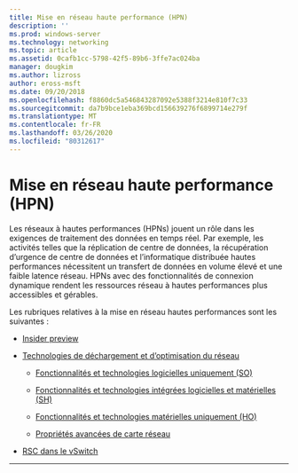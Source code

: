 ```yaml
---
title: Mise en réseau haute performance (HPN)
description: ''
ms.prod: windows-server
ms.technology: networking
ms.topic: article
ms.assetid: 0cafb1cc-5798-42f5-89b6-3ffe7ac024ba
manager: dougkim
ms.author: lizross
author: eross-msft
ms.date: 09/20/2018
ms.openlocfilehash: f8860dc5a546843287092e5388f3214e810f7c33
ms.sourcegitcommit: da7b9bce1eba369bcd156639276f6899714e279f
ms.translationtype: MT
ms.contentlocale: fr-FR
ms.lasthandoff: 03/26/2020
ms.locfileid: "80312617"
---
```

# <a name="high-performance-networking-hpn"></a>Mise en réseau haute performance (HPN)

Les réseaux à hautes performances (HPNs) jouent un rôle dans les exigences de traitement des données en temps réel. Par exemple, les activités telles que la réplication de centre de données, la récupération d’urgence de centre de données et l’informatique distribuée hautes performances nécessitent un transfert de données en volume élevé et une faible latence réseau. HPNs avec des fonctionnalités de connexion dynamique rendent les ressources réseau à hautes performances plus accessibles et gérables. 


Les rubriques relatives à la mise en réseau hautes performances sont les suivantes :

- [Insider preview](hpn-insider-preview.md)

- [Technologies de déchargement et d’optimisation du réseau](network-offload-and-optimization.md)

  - [Fonctionnalités et technologies logicielles uniquement (SO)](hpn-software-only-features.md)

  - [Fonctionnalités et technologies intégrées logicielles et matérielles (SH)](hpn-software-hardware-features.md)

  - [Fonctionnalités et technologies matérielles uniquement (HO)](hpn-hardware-only-features.md)

  - [Propriétés avancées de carte réseau](hpn-nic-advanced-properties.md)

- [RSC dans le vSwitch](rsc-in-the-vswitch.md)

---